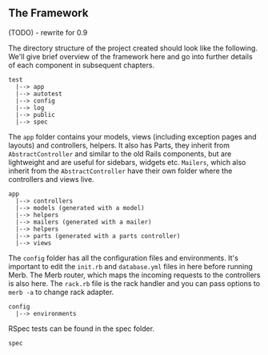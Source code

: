 ## The Framework
(TODO) - rewrite for 0.9

The directory structure of the project created should look like the following. We'll give brief overview of the framework here and go into further details of each component in subsequent chapters.

	test
	  |--> app
	  |--> autotest
	  |--> config
	  |--> log
	  |--> public
	  |--> spec

The `app` folder contains your models, views (including exception pages and layouts) and controllers, helpers. It also has Parts, they inherit from `AbstractController` and similar to the old Rails components, but are lightweight and are useful for sidebars, widgets etc. `Mailers`, which also inherit from the `AbstractController` have their own folder where the controllers and views live. 

	app
	  |--> controllers
	  |--> models (generated with a model)
	  |--> helpers
	  |--> mailers (generated with a mailer)
	  |--> helpers
	  |--> parts (generated with a parts controller)
	  |--> views


The `config` folder has all the configuration files and environments. It's important to edit the `init.rb` and `database.yml` files in here before running Merb. The Merb router, which maps the incoming requests to the controllers is also here. The `rack.rb` file is the rack handler and you can pass options to `merb -a` to change rack adapter.

    config
      |--> environments

RSpec tests can be found in the spec folder.

	spec